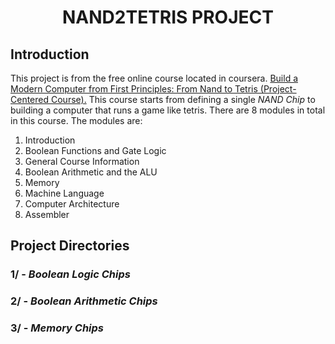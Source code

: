 <h1 align="center">NAND2TETRIS PROJECT</h1>

## Introduction
This project is from the free online course located in coursera. 
[Build a Modern Computer from First Principles: From Nand to Tetris (Project-Centered Course).](https://www.coursera.org/learn/build-a-computer)
This course starts from defining a single *NAND Chip* to building a computer that runs a game like tetris.
There are 8 modules in total in this course. The modules are:
1. Introduction
2. Boolean Functions and Gate Logic
3. General Course Information
4. Boolean Arithmetic and the ALU
5. Memory
6. Machine Language
7. Computer Architecture
8. Assembler

## Project Directories
### 1/ - *Boolean Logic Chips*
### 2/ - *Boolean Arithmetic Chips*
### 3/ - *Memory Chips*
